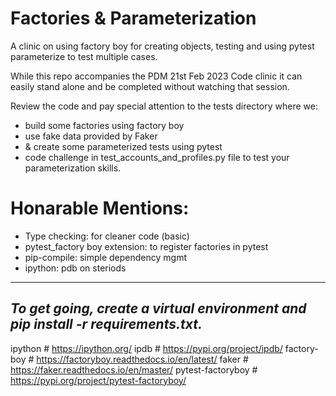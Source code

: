 # Factories & Parameterization

A clinic on using factory boy for creating objects, testing and using pytest parameterize to test multiple cases.

While this repo accompanies the PDM 21st Feb 2023 Code clinic it can easily stand alone and be completed without watching that session. 

Review the code and pay special attention to the tests directory where we: 
- build some factories using factory boy
- use fake data provided by Faker
- & create some parameterized tests using pytest
- code challenge in test_accounts_and_profiles.py file to test your parameterization skills.

# Honarable Mentions:
- Type checking: for cleaner code (basic)
- pytest_factory boy extension: to register factories in pytest
- pip-compile: simple dependency mgmt
- ipython: pdb on steriods

-------------------------------
*To get going, create a virtual environment and pip install -r requirements.txt.*
-------------------------------

ipython # https://ipython.org/
ipdb # https://pypi.org/project/ipdb/
factory-boy # https://factoryboy.readthedocs.io/en/latest/
faker # https://faker.readthedocs.io/en/master/
pytest-factoryboy # https://pypi.org/project/pytest-factoryboy/

